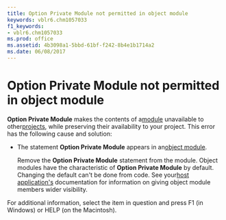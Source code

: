 ```yaml
---
title: Option Private Module not permitted in object module
keywords: vblr6.chm1057033
f1_keywords:
- vblr6.chm1057033
ms.prod: office
ms.assetid: 4b3098a1-5bbd-61bf-f242-8b4e1b1714a2
ms.date: 06/08/2017
---
```



# Option Private Module not permitted in object module

 **Option Private Module** makes the contents of a[module](../../Glossary/vbe-glossary.md#module) unavailable to other[projects](../../Glossary/vbe-glossary.md#project), while preserving their availability to your project. This error has the following cause and solution:



- The statement  **Option Private Module** appears in an[object module](../../Glossary/vbe-glossary.md#object-module).
    
    Remove the  **Option Private Module** statement from the module. Object modules have the characteristic of **Option Private Module** by default. Changing the default can't be done from code. See your[host application's](../../Glossary/vbe-glossary.md#host-application) documentation for information on giving object module members wider visibility.
    

For additional information, select the item in question and press F1 (in Windows) or HELP (on the Macintosh).

